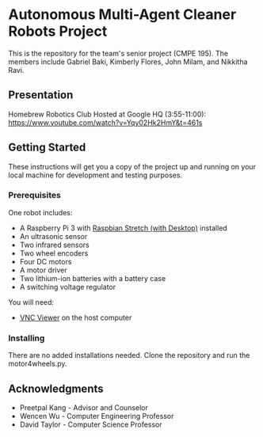 # Autonomous Multi-Agent Cleaner Robots Project

This is the repository for the team's senior project (CMPE 195). The members include Gabriel Baki, Kimberly Flores, John Milam, and Nikkitha Ravi.

## Presentation
Homebrew Robotics Club Hosted at Google HQ (3:55-11:00): https://www.youtube.com/watch?v=Yqy02Hk2HmY&t=461s

## Getting Started

These instructions will get you a copy of the project up and running on your local machine for development and testing purposes.

### Prerequisites

One robot includes:
* A Raspberry Pi 3 with [Raspbian Stretch (with Desktop)](https://www.raspberrypi.org/downloads/raspbian/) installed
* An ultrasonic sensor
* Two infrared sensors
* Two wheel encoders
* Four DC motors
* A motor driver
* Two lithium-ion batteries with a battery case
* A switching voltage regulator

You will need:
* [VNC Viewer](https://www.realvnc.com/en/connect/download/viewer/) on the host computer


### Installing

There are no added installations needed. Clone the repository and run the motor4wheels.py.


## Acknowledgments

* Preetpal Kang - Advisor and Counselor
* Wencen Wu - Computer Engineering Professor
* David Taylor - Computer Science Professor

